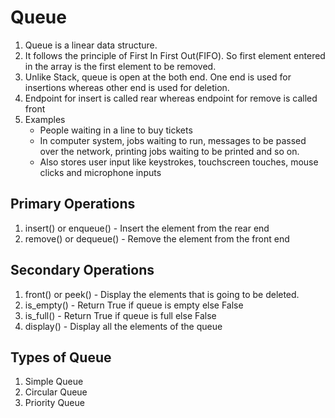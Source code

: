 # Queue
1. Queue is a linear data structure.
2. It follows the principle of First In First Out(FIFO). So first element entered in the array is the first element to be removed.
3. Unlike Stack, queue is open at the both end. One end is used for insertions whereas other end is used for deletion.
4. Endpoint for insert is called rear whereas endpoint for remove is called front
5. Examples
    - People waiting in a line to buy tickets
    - In computer system, jobs waiting to run, messages to be passed over the network, printing jobs waiting to be printed and so on.
    - Also stores user input like keystrokes, touchscreen touches, mouse clicks and microphone inputs

## Primary Operations
1. insert() or enqueue() - Insert the element from the rear end
2. remove() or dequeue() - Remove the element from the front end


## Secondary Operations
1. front() or peek() - Display the elements that is going to be deleted.
2. is_empty() - Return True if queue is empty else False
3. is_full() - Return True if queue is full else False
4. display() - Display all the elements of the queue

## Types of Queue
1. Simple Queue
2. Circular Queue
3. Priority Queue


